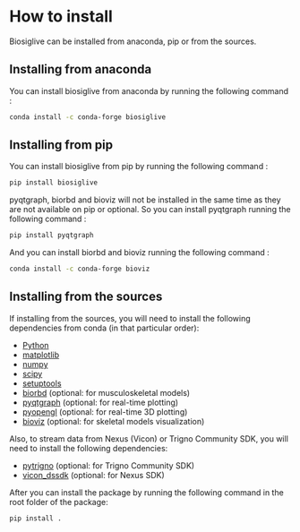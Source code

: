 # How to install
Biosiglive can be installed from anaconda, pip or from the sources.
## Installing from anaconda
You can install biosiglive from anaconda by running the following command :
```bash
conda install -c conda-forge biosiglive
```
## Installing from pip
You can install biosiglive from pip by running the following command :
```bash
pip install biosiglive
```
pyqtgraph, biorbd and bioviz will not be installed in the same time as they are not available on pip or optional.
So you can install pyqtgraph running the following command :
```bash
pip install pyqtgraph
```
And you can install biorbd and bioviz running the following command :
```bash
conda install -c conda-forge bioviz
```

## Installing from the sources
If installing from the sources, you will need to install the following dependencies from conda (in that particular order):
- [Python](https://www.python.org/)
- [matplotlib](https://matplotlib.org/)
- [numpy](https://numpy.org/)
- [scipy](https://scipy.org/)
- [setuptools](https://pypi.org/project/setuptools/)
- [biorbd](https://github.com/pyomeca/biorbd) (optional: for musculoskeletal models)
- [pyqtgraph](https://www.pyqtgraph.org/) (optional: for real-time plotting)
- [pyopengl](https://www.opengl.org/) (optional: for real-time 3D plotting)
- [bioviz](https://github.com/pyomeca/bioviz) (optional: for skeletal models visualization)

Also, to stream data from Nexus (Vicon) or Trigno Community SDK, you will need to install the following dependencies:
- [pytrigno](https://github.com/aceglia/pytrigno) (optional: for Trigno Community SDK)
- [vicon_dssdk](https://www.vicon.com/software/datastream-sdk/) (optional: for Nexus SDK)

After you can install the package by running the following command in the root folder of the package:
```bash
pip install .
```
